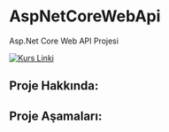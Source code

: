 # AspNetCoreWebApi
Asp.Net Core Web API Projesi 

[![Kurs Linki](https://img.shields.io/badge/Kurs%20Linki%20-izlemek%20için%20tıklayın-purple)](https://www.btkakademi.gov.tr/portal/course/asp-net-core-web-api-23993)

## Proje Hakkında: 

## Proje Aşamaları:
